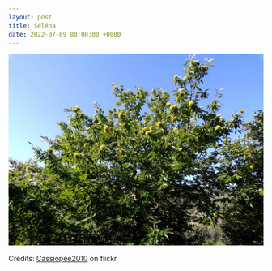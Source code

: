 ```yaml
---
layout: post
title: Séléna
date: 2022-07-09 00:00:00 +0000
---
```


![Séléna](/images/2022-07-09.jpg)

Crédits: [Cassiopée2010](https://www.flickr.com/people/cmoi30/) on flickr
